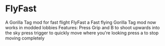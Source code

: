 # FlyFast
A Gorilla Tag mod for fast flight
FlyFast a Fast flying Gorilla Tag mod now works in modded lobbies
Features:
Press Grip and B to shoot upwards into the sky
press trigger to quickly move where you're looking
press a to stop moving completely

